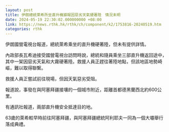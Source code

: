 ```yaml
---
layout: post
title: 伊朗總統萊希所坐直升機據報因惡劣天氣硬著陸　情況未明
date: 2024-05-19 22:30:02.000000000 +08:00
link: https://news.rthk.hk/rthk/ch/component/k2/1753816-20240519.htm
categories: rthk
---
```


伊朗國營電視台報道，總統萊希乘坐的直升機硬著陸，但未有提供詳情。

內政部長瓦希迪接受國營電視台訪問時說，總統和隨員乘坐三部直升機返回途中，其中一架因惡劣天氣和大霧硬著陸。救援人員正趕往著陸地點，但該地區地勢崎嶇，難以取得聯繫。

救援人員正嘗試前往現場，但因天氣惡劣受阻。

報道說，事發在與阿塞拜疆接壤的一個城市附近，距離首都德黑蘭西北約600公里。

有通訊社報道，兩部直升機安全抵達目的地。

63歲的萊希較早時前往阿塞拜疆，與阿塞拜疆總統阿利耶夫一同為一個大壩舉行落成典禮。

